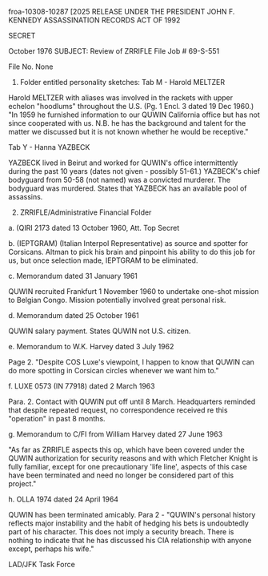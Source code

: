 froa-10308-10287 [2025 RELEASE UNDER THE PRESIDENT JOHN F. KENNEDY ASSASSINATION RECORDS ACT OF 1992

SECRET

October 1976
SUBJECT: Review of ZRRIFLE File Job # 69-S-551

File No. None

1. Folder entitled personality sketches:
Tab M - Harold MELTZER

Harold MELTZER with aliases was involved in the rackets with upper echelon "hoodlums" throughout the U.S. (Pg. 1 Encl. 3 dated 19 Dec 1960.) "In 1959 he furnished information to our QUWIN California office but has not since cooperated with us. N.B. he has the background and talent for the matter we discussed but it is not known whether he would be receptive."

Tab Y - Hanna YAZBECK

YAZBECK lived in Beirut and worked for QUWIN's office intermittently during the past 10 years (dates not given - possibly 51-61.) YAZBECK's chief bodyguard from 50-58 (not named) was a convicted murderer. The bodyguard was murdered. States that YAZBECK has an available pool of assassins.

2. ZRRIFLE/Administrative Financial Folder

a. (QIRI 2173 dated 13 October 1960, Att. Top Secret

b. (IEPTGRAM) (Italian Interpol Representative) as source and spotter for Corsicans. Altman to pick his brain and pinpoint his ability to do this job for us, but once selection made, IEPTGRAM to be eliminated.

c. Memorandum dated 31 January 1961

QUWIN recruited Frankfurt 1 November 1960 to undertake one-shot mission to Belgian Congo. Mission potentially involved great personal risk.

d. Memorandum dated 25 October 1961

QUWIN salary payment. States QUWIN not U.S. citizen.

e. Memorandum to W.K. Harvey dated 3 July 1962

Page 2. "Despite COS Luxe's viewpoint, I happen to know that QUWIN can do more spotting in Corsican circles whenever we want him to."

f. LUXE 0573 (IN 77918) dated 2 March 1963

Para. 2. Contact with QUWIN put off until 8 March. Headquarters reminded that despite repeated request, no correspondence received re this "operation" in past 8 months.

g. Memorandum to C/FI from William Harvey dated 27 June 1963

"As far as ZRRIFLE aspects this op, which have been covered under the QUWIN authorization for security reasons and with which Fletcher Knight is fully familiar, except for one precautionary 'life line', aspects of this case have been terminated and need no longer be considered part of this project."

h. OLLA 1974 dated 24 April 1964

QUWIN has been terminated amicably. Para 2 - "QUWIN's personal history reflects major instability and the habit of hedging his bets is undoubtedly part of his character. This does not imply a security breach. There is nothing to indicate that he has discussed his CIA relationship with anyone except, perhaps his wife."

LAD/JFK Task Force

